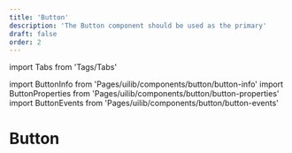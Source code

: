 ```yaml
---
title: 'Button'
description: 'The Button component should be used as the primary'
draft: false
order: 2
---
```


import Tabs from 'Tags/Tabs'

import ButtonInfo from 'Pages/uilib/components/button/button-info'
import ButtonProperties from 'Pages/uilib/components/button/button-properties'
import ButtonEvents from 'Pages/uilib/components/button/button-events'

# Button

<Tabs>
  <Tabs.Content>
    <ButtonInfo />
  </Tabs.Content>
  <Tabs.Content>
    <ButtonProperties />
  </Tabs.Content>
  <Tabs.Content>
    <ButtonEvents  />
  </Tabs.Content>
</Tabs>
